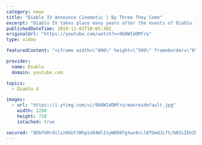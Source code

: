 ```yaml
---
category: news
title: "Diablo IV Announce Cinematic | By Three They Come"
excerpt: "Diablo IV takes place many years after the events of Diablo III, after millions have been slaughtered by the actions of the High Heavens and Burning Hells alike."
publishedDateTime: 2019-11-01T18:05:30Z
originalUrl: "https://youtube.com/watch?v=9bRWIdOMfro"
type: video

featuredContent: "<iframe width=\"800\" height=\"500\" frameborder=\"0\" src=\"https://www.youtube.com/embed/9bRWIdOMfro\" allow=\"accelerometer; autoplay; encrypted-media; gyroscope; picture-in-picture\" allowfullscreen></iframe>"

provider:
  name: Diablo
  domain: youtube.com

topics:
  - Diablo 4

images:
  - url: "https://i.ytimg.com/vi/9bRWIdOMfro/maxresdefault.jpg"
    width: 1280
    height: 720
    isCached: true

secured: "QDkFGRrdilzz0GUtYWhpinO4Wl2zyWB887gtwc6cLlQTGmdJLft/bNZsIEhZkS3DtjSMGFnlhH1iicZltlF0GOlH4DUk2cVVapUwbNy6qGcaCkzJ+X8CIXjriLuOpEVZMd3GHqHuQCdFlP4QmvWwmSyf6hkza7Lj7jms7eAo0cT/Uv3yvECCrkq65K53eRies8zALlK3cU6hu5T4at1TA/hf6AynEFgFWdoc1kI+qpvY7vSrgxzwv6A+avnCCyQF9RtK54o5uVgo/f1Nq9bC8oCNizR6tGl9FogF15PTBZOXUstU9bquB+zBuSfmWS0ljjtmBostgid6VCi7sfdLdEGdxxm9300CSGoq+KBrPpkWiceqAbCTym+93ZsPjjsTwLSSPKr//HW+Q1PTObI3w7XZ14++F/1vQ4YR058wi/3ibBhDbrFoi/3Dr/LTH6se;As04AEH3YEKPbEtnSJ3gJg=="
---
```


